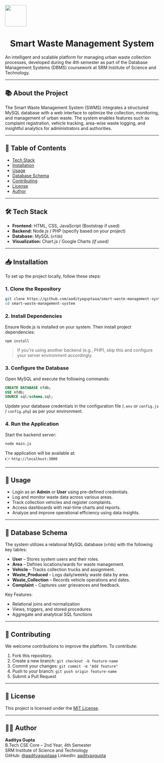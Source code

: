 <img src="https://1.bp.blogspot.com/-N-XwxleEyOo/WYQEtqUZGnI/AAAAAAAAwRI/Klh5vIblR_EzyXjHsm1zh5WP3hWZMaciACLcBGAs/s1600/SRM%2BLogo.png" height=70>


<h1 align="center">Smart Waste Management System</h1>






An intelligent and scalable platform for managing urban waste collection processes, developed during the 4th semester as part of the Database Management Systems (DBMS) coursework at SRM Institute of Science and Technology.



---

## 📚 About the Project

The Smart Waste Management System (SWMS) integrates a structured MySQL database with a web interface to optimize the collection, monitoring, and management of urban waste. The system enables features such as complaint registration, vehicle tracking, area-wise waste logging, and insightful analytics for administrators and authorities.

---

## 📑 Table of Contents


- [Tech Stack](#-tech-stack)
- [Installation](#-installation)
- [Usage](#-usage)
- [Database Schema](#-database-schema)
- [Contributing](#-contributing)
- [License](#-license)
- [Author](#-author)


---

## 🛠 Tech Stack

- **Frontend:** HTML, CSS, JavaScript (Bootstrap if used)
- **Backend:** Node.js / PHP (specify based on your project)
- **Database:** MySQL (`nfdb`)
- **Visualization:** Chart.js / Google Charts *(if used)*

---

## 📥 Installation

To set up the project locally, follow these steps:

### 1. Clone the Repository

```bash
git clone https://github.com/aadityaguptaaa/smart-waste-management-system.git
cd smart-waste-management-system
```

### 2. Install Dependencies

Ensure Node.js is installed on your system. Then install project dependencies:

```bash
npm install
```

> If you're using another backend (e.g., PHP), skip this and configure your server environment accordingly.

### 3. Configure the Database

Open MySQL and execute the following commands:

```sql
CREATE DATABASE nfdb;
USE nfdb;
SOURCE sql/schema.sql;
```

Update your database credentials in the configuration file (`.env` or `config.js` / `config.php`) as per your environment.

### 4. Run the Application

Start the backend server:

```bash
node main.js
```

The application will be available at:  
👉 `http://localhost:3000`

---

## 🚀 Usage

- Login as an **Admin** or **User** using pre-defined credentials.
- Log and monitor waste data across various areas.
- Track collection vehicles and register complaints.
- Access dashboards with real-time charts and reports.
- Analyze and improve operational efficiency using data insights.

---

## 🧬 Database Schema

The system utilizes a relational MySQL database (`nfdb`) with the following key tables:

- **User** – Stores system users and their roles.
- **Area** – Defines locations/wards for waste management.
- **Vehicle** – Tracks collection trucks and assignment.
- **Waste_Produced** – Logs daily/weekly waste data by area.
- **Waste_Collection** – Records vehicle operations and dates.
- **Complaint** – Captures user grievances and feedback.

Key Features:

- Relational joins and normalization
- Views, triggers, and stored procedures
- Aggregate and analytical SQL functions

---

## 🤝 Contributing

We welcome contributions to improve the platform. To contribute:

1. Fork this repository.
2. Create a new branch: `git checkout -b feature-name`
3. Commit your changes: `git commit -m "Add feature"`
4. Push to your branch: `git push origin feature-name`
5. Submit a Pull Request

---

## 📄 License

This project is licensed under the [MIT License](LICENSE).

---

## 👨‍💻 Author

**Aaditya Gupta**  
B.Tech CSE Core – 2nd Year, 4th Semester  
SRM Institute of Science and Technology  
GitHub: [@aadityaguptaaa](https://github.com/aadityaguptaaa)
LinkedIn: [aadityaxgupta](https://www.linkedin.com/in/aadityaxgupta/)
